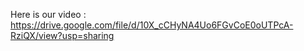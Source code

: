 Here is our video : https://drive.google.com/file/d/10X_cCHyNA4Uo6FGvCoE0oUTPcA-RziQX/view?usp=sharing 
